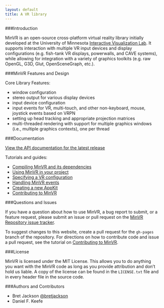 ```yaml
---
layout: default
title: A VR library
---
```


###Introduction

MinVR is an open-source cross-platform virtual reality library initially developed at the University of Minnesota [Interactive Visualization Lab](http://ivlab.cs.umn.edu). It supports interaction with multiple VR input devices and display configurations (e.g. fish-tank VR displays, powerwalls, and CAVE systems), while allowing for integration with a variety of graphics toolkits (e.g. raw OpenGL, G3D, Glut, OpenSceneGraph, etc.).

###MinVR Features and Design 

Core Library Features:
- window configuration
- stereo output for various display devices
- input device configuration
- input events for VR, multi-touch, and other non-keyboard, mouse, joystick events based on VRPN
- setting up head tracking and appropriate projection matrices   
- multi-threaded rendering with support for multiple graphics windows (i.e., multiple graphics contexts), one per thread

###Documentation

[View the API documentation for the latest release](docs/latest/index.html)

Tutorials and guides:
- [Compiling MinVR and its dependencies](docs/latest/compiling.html)
- [Using MinVR in your project](docs/latest/using.html)
- [Specifying a VR configuration](docs/latest/vrsetup.html)
- [Handling MinVR events](docs/latest/events.html)
- [Creating a new AppKit](docs/latest/creatingappkits.html)
- [Contributing to MinVR](docs/latest/contributing.html)

###Questions and Issues

If you have a question about how to use MinVR, a bug report to submit, or a feature request, please submit an issue or pull request on the [MinVR Repository issue tracker](https://github.com/MinVR/MinVR/issues).

To suggest changes to this website, create a pull request for the `gh-pages` branch of the repository. For directions on how to contribute code and issue a pull request, see the tutorial on [Contributing to MinVR](docs/latest/contributing.html).

###License

MinVR is licensed under the MIT License. This allows you to do anything you want with the MinVR code as long as you provide attribution and don’t hold us  liable. A copy of the license can be found in the `LICENSE.txt` file and in every header file in the source code.

###Authors and Contributors

- Bret Jackson [@bretjackson](http://github.com/bretjackson)
- Daniel F. Keefe
